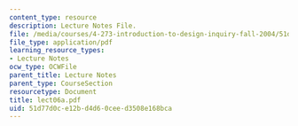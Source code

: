 ```yaml
---
content_type: resource
description: Lecture Notes File.
file: /media/courses/4-273-introduction-to-design-inquiry-fall-2004/51d77d0ce12bd4d60ceed3508e168bca_lect06a.pdf
file_type: application/pdf
learning_resource_types:
- Lecture Notes
ocw_type: OCWFile
parent_title: Lecture Notes
parent_type: CourseSection
resourcetype: Document
title: lect06a.pdf
uid: 51d77d0c-e12b-d4d6-0cee-d3508e168bca
---
```

